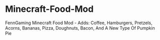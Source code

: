# Minecraft-Food-Mod
FennGaming Minecraft Food Mod - Adds: Coffee, Hamburgers, Pretzels, Acorns, Bananas, Pizza, Doughnuts, Bacon, And A New Type Of Pumpkin Pie
